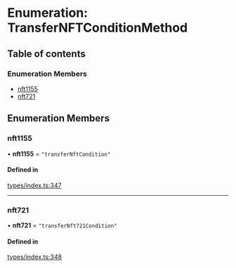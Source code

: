 # Enumeration: TransferNFTConditionMethod

## Table of contents

### Enumeration Members

- [nft1155](TransferNFTConditionMethod.md#nft1155)
- [nft721](TransferNFTConditionMethod.md#nft721)

## Enumeration Members

### nft1155

• **nft1155** = ``"transferNftCondition"``

#### Defined in

[types/index.ts:347](https://github.com/nevermined-io/react-components/blob/fb52fe4/catalog/src/types/index.ts#L347)

___

### nft721

• **nft721** = ``"transferNft721Condition"``

#### Defined in

[types/index.ts:348](https://github.com/nevermined-io/react-components/blob/fb52fe4/catalog/src/types/index.ts#L348)
